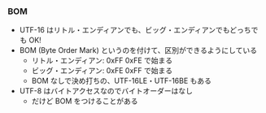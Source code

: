 ### BOM

* UTF-16 はリトル・エンディアンでも、ビッグ・エンディアンでもどっちでも OK!
* BOM (Byte Order Mark) というのを付けて、区別ができるようにしている
  - リトル・エンディアン: 0xFF 0xFE で始まる
  - ビッグ・エンディアン: 0xFE 0xFF で始まる
  - BOM なしで決め打ちの、UTF-16LE・UTF-16BE もある
* UTF-8 はバイトアクセスなのでバイトオーダーはなし
  - だけど BOM をつけることがある
